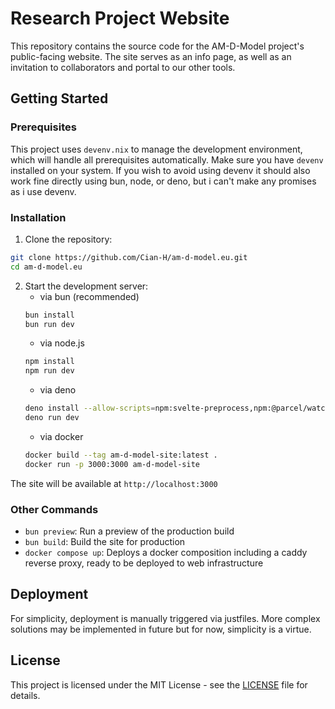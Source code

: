 # Research Project Website

This repository contains the source code for the AM-D-Model project's public-facing website. The site serves as an info page, as well as an invitation to collaborators and portal to our other tools.

## Getting Started

### Prerequisites

This project uses `devenv.nix` to manage the development environment, which will handle all prerequisites automatically. Make sure you have `devenv` installed on your system. If you wish to avoid using devenv it should also work fine directly using bun, node, or deno, but i can't make any promises as i use devenv.

### Installation

1. Clone the repository:

```bash
git clone https://github.com/Cian-H/am-d-model.eu.git
cd am-d-model.eu
```

2. Start the development server:
    - via bun (recommended)
    ```bash
    bun install
    bun run dev
    ```
    - via node.js
    ```bash
    npm install
    npm run dev
    ```
    - via deno
    ```bash
    deno install --allow-scripts=npm:svelte-preprocess,npm:@parcel/watcher
    deno run dev
    ```
    - via docker
    ```bash
    docker build --tag am-d-model-site:latest .
    docker run -p 3000:3000 am-d-model-site
    ```

The site will be available at `http://localhost:3000`

### Other Commands

- `bun preview`: Run a preview of the production build
- `bun build`: Build the site for production
- `docker compose up`: Deploys a docker composition including a caddy reverse proxy, ready to be deployed to web infrastructure

## Deployment

For simplicity, deployment is manually triggered via justfiles. More complex solutions may be
implemented in future but for now, simplicity is a virtue.

## License

This project is licensed under the MIT License - see the [LICENSE](LICENSE) file for details.

